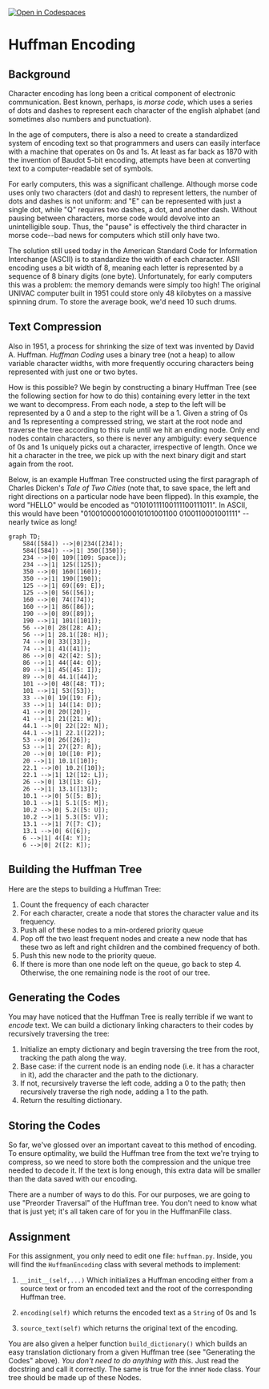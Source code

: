 [![Open in Codespaces](https://classroom.github.com/assets/launch-codespace-2972f46106e565e64193e422d61a12cf1da4916b45550586e14ef0a7c637dd04.svg)](https://classroom.github.com/open-in-codespaces?assignment_repo_id=18072515)
# Huffman Encoding

## Background

Character encoding has long been a critical component of electronic communication. Best known, perhaps, is _morse code_, which uses a series of dots and dashes to represent each character of the english alphabet (and sometimes also numbers and punctuation).

In the age of computers, there is also a need to create a standardized system of encoding text so that programmers and users can easily interface with a machine that operates on 0s and 1s. At least as far back as 1870 with the invention of Baudot 5-bit encoding, attempts have been at converting text to a computer-readable set of symbols.

For early computers, this was a significant challenge. Although morse code uses only two characters (dot and dash) to represent letters, the number of dots and dashes is not uniform: and "E" can be represented with just a single dot, while "Q" requires two dashes, a dot, and another dash. Without pausing between characters, morse code would devolve into an unintelligible soup. Thus, the "pause" is effectively the third character in morse code--bad news for computers which still only have two.

The solution still used today in the American Standard Code for Information Interchange (ASCII) is to standardize the width of each character. ASII encoding uses a bit width of 8, meaning each letter is represented by a sequence of 8 binary digits (one byte). Unfortunately, for early computers this was a problem: the memory demands were simply too high! The original UNIVAC computer built in 1951 could store only 48 kilobytes on a massive spinning drum. To store the average book, we'd need 10 such drums.

## Text Compression

Also in 1951, a process for shrinking the size of text was invented by David A. Huffman. _Huffman Coding_ uses a binary tree (not a heap) to allow variable character widths, with more frequently occuring characters being represented with just one or two bytes.

How is this possible? We begin by constructing a binary Huffman Tree (see the following section for how to do this) containing every letter in the text we want to decompress. From each node, a step to the left will be represented by a 0 and a step to the right will be a 1. Given a string of 0s and 1s representing a compressed string, we start at the root node and traverse the tree according to this rule until we hit an ending node. Only end nodes contain characters, so there is never any ambiguity: every sequence of 0s and 1s uniquely picks out a character, irrespective of length. Once we hit a character in the tree, we pick up with the next binary digit and start again from the root.

Below, is an example Huffman Tree constructed using the first paragraph of Charles Dicken's _Tale of Two Cities_ (note that, to save space, the left and right directions on a particular node have been flipped). In this example, the word "HELLO" would be encoded as "01010111100111100111011". In ASCII, this would have been "010010000100010101001100 0100110001001111" -- nearly twice as long!

```mermaid
graph TD;
    584([584]) -->|0|234([234]);
    584([584]) -->|1| 350([350]);
    234 -->|0| 109([109: Space]);
    234 -->|1| 125([125]);
    350 -->|0| 160([160]);
    350 -->|1| 190([190]);
    125 -->|1| 69([69: E]);
    125 -->|0| 56([56]);
    160 -->|0| 74([74]);
    160 -->|1| 86([86]);
    190 -->|0| 89([89]);
    190 -->|1| 101([101]);
    56 -->|0| 28([28: A]);
    56 -->|1| 28.1([28: H]);
    74 -->|0| 33([33]);
    74 -->|1| 41([41]);
    86 -->|0| 42([42: S]);
    86 -->|1| 44([44: O]);
    89 -->|1| 45([45: I]);
    89 -->|0| 44.1([44]);
    101 -->|0| 48([48: T]);
    101 -->|1| 53([53]);
    33 -->|0| 19([19: F]);
    33 -->|1| 14([14: D]);
    41 -->|0| 20([20]);
    41 -->|1| 21([21: W]);
    44.1 -->|0| 22([22: N]);
    44.1 -->|1| 22.1([22]);
    53 -->|0| 26([26]);
    53 -->|1| 27([27: R]);
    20 -->|0| 10([10: P]);
    20 -->|1| 10.1([10]);
    22.1 -->|0| 10.2([10]);
    22.1 -->|1| 12([12: L]);
    26 -->|0| 13([13: G]);
    26 -->|1| 13.1([13]);
    10.1 -->|0| 5([5: B]);
    10.1 -->|1| 5.1([5: M]);
    10.2 -->|0| 5.2([5: U]);
    10.2 -->|1| 5.3([5: V]);
    13.1 -->|1| 7([7: C]);
    13.1 -->|0| 6([6]);
    6 -->|1| 4([4: Y]);
    6 -->|0| 2([2: K]);
```

## Building the Huffman Tree

Here are the steps to building a Huffman Tree:

1. Count the frequency of each character
2. For each character, create a node that stores the character value and its frequency.
3. Push all of these nodes to a min-ordered priority queue
4. Pop off the two least frequent nodes and create a new node that has these two as left and right children and the combined frequency of both.
5. Push this new node to the priority queue.
6. If there is more than one node left on the queue, go back to step 4. Otherwise, the one remaining node is the root of our tree.

## Generating the Codes

You may have noticed that the Huffman Tree is really terrible if we want to _encode_ text. We can build a dictionary linking characters to their codes by recursively traversing the tree:

1. Initialize an empty dictionary and begin traversing the tree from the root, tracking the path along the way.
2. Base case: if the current node is an ending node (i.e. it has a character in it), add the character and the path to the dictionary.
3. If not, recursively traverse the left code, adding a 0 to the path; then recursively traverse the righ node, adding a 1 to the path.
4. Return the resulting dictionary.

## Storing the Codes

So far, we've glossed over an important caveat to this method of encoding. To ensure optimality, we build the Huffman tree from the text we're trying to compress, so we need to store both the compression and the unique tree needed to decode it. If the text is long enough, this extra data will be smaller than the data saved with our encoding.

There are a number of ways to do this. For our purposes, we are going to use "Preorder Traversal" of the Huffman tree. You don't need to know what that is just yet; it's all taken care of for you in the HuffmanFile class.

## Assignment

For this assignment, you only need to edit one file: `huffman.py`. Inside, you will find the `HuffmanEncoding` class with several methods to implement:

1. `__init__(self,...)` Which initializes a Huffman encoding either from a source text or from an encoded text and the root of the corresponding Huffman tree.

2. `encoding(self)` which returns the encoded text as a `String` of 0s and 1s

3. `source_text(self)` which returns the original text of the encoding.


You are also given a helper function `build_dictionary()` which builds an easy translation dictionary from a given Huffman tree (see "Generating the Codes" above). _You don't need to do anything with this_. Just read the docstring and call it correctly. The same is true for the inner `Node` class. Your tree should be made up of these Nodes.